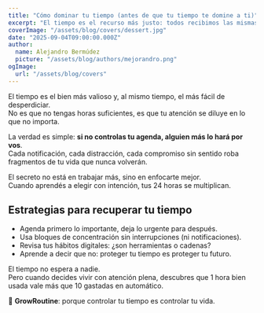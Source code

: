 ```yaml
---
title: "Cómo dominar tu tiempo (antes de que tu tiempo te domine a ti)"
excerpt: "El tiempo es el recurso más justo: todos recibimos las mismas 24 horas cada día. Sin embargo, la diferencia entre quienes avanzan y quienes se estancan está en cómo eligen invertirlo. Aprender a dominar tu atención es el verdadero superpoder: lo convierte en libertad, enfoque y resultados que se multiplican con los años."
coverImage: "/assets/blog/covers/dessert.jpg"
date: "2025-09-04T09:00:00.000Z"
author:
  name: Alejandro Bermúdez
  picture: "/assets/blog/authors/mejorandro.png"
ogImage:
  url: "/assets/blog/covers"
---
```


El tiempo es el bien más valioso y, al mismo tiempo, el más fácil de desperdiciar.  
No es que no tengas horas suficientes, es que tu atención se diluye en lo que no importa.  

La verdad es simple: **si no controlas tu agenda, alguien más lo hará por vos**.  
Cada notificación, cada distracción, cada compromiso sin sentido roba fragmentos de tu vida que nunca volverán.  

El secreto no está en trabajar más, sino en enfocarte mejor.  
Cuando aprendés a elegir con intención, tus 24 horas se multiplican.  

## Estrategias para recuperar tu tiempo

- Agenda primero lo importante, deja lo urgente para después.  
- Usa bloques de concentración sin interrupciones (ni notificaciones).  
- Revisa tus hábitos digitales: ¿son herramientas o cadenas?  
- Aprende a decir que no: proteger tu tiempo es proteger tu futuro.  

El tiempo no espera a nadie.  
Pero cuando decides vivir con atención plena, descubres que 1 hora bien usada vale más que 10 gastadas en automático.  

🌱 **GrowRoutine**: porque controlar tu tiempo es controlar tu vida.